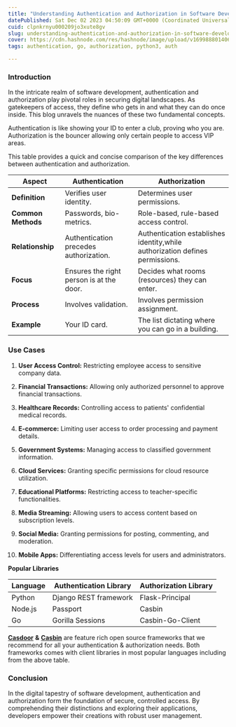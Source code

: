 ```yaml
---
title: "Understanding Authentication and Authorization in Software Development"
datePublished: Sat Dec 02 2023 04:50:09 GMT+0000 (Coordinated Universal Time)
cuid: clpnkrnyu000209jo3xute8gv
slug: understanding-authentication-and-authorization-in-software-development
cover: https://cdn.hashnode.com/res/hashnode/image/upload/v1699888014064/b8e2339d-1ae5-4a1e-b359-5615be8b35f4.png
tags: authentication, go, authorization, python3, auth

---
```


### **Introduction**

In the intricate realm of software development, authentication and authorization play pivotal roles in securing digital landscapes. As gatekeepers of access, they define who gets in and what they can do once inside. This blog unravels the nuances of these two fundamental concepts.

Authentication is like showing your ID to enter a club, proving who you are. Authorization is the bouncer allowing only certain people to access VIP areas.

This table provides a quick and concise comparison of the key differences between authentication and authorization.

| Aspect | Authentication | Authorization |
| --- | --- | --- |
| **Definition** | Verifies user identity. | Determines user permissions. |
| **Common Methods** | Passwords, bio-metrics. | Role-based, rule-based access control. |
| **Relationship** | Authentication precedes authorization. | Authentication establishes identity,while authorization defines permissions. |
| **Focus** | Ensures the right person is at the door. | Decides what rooms (resources) they can enter. |
| **Process** | Involves validation. | Involves permission assignment. |
| **Example** | Your ID card. | The list dictating where you can go in a building. |

### **Use Cases**

1. **User Access Control:** Restricting employee access to sensitive company data.
    
2. **Financial Transactions:** Allowing only authorized personnel to approve financial transactions.
    
3. **Healthcare Records:** Controlling access to patients' confidential medical records.
    
4. **E-commerce:** Limiting user access to order processing and payment details.
    
5. **Government Systems:** Managing access to classified government information.
    
6. **Cloud Services:** Granting specific permissions for cloud resource utilization.
    
7. **Educational Platforms:** Restricting access to teacher-specific functionalities.
    
8. **Media Streaming:** Allowing users to access content based on subscription levels.
    
9. **Social Media:** Granting permissions for posting, commenting, and moderation.
    
10. **Mobile Apps:** Differentiating access levels for users and administrators.
    

**Popular Libraries**

| Language | Authentication Library | Authorization Library |
| --- | --- | --- |
| Python | Django REST framework | Flask-Principal |
| Node.js | Passport | Casbin |
| Go | Gorilla Sessions | Casbin-Go-Client |

[**Casdoor**](https://casdoor.org/) **&** [**Casbin**](https://casbin.org/) are feature rich open source frameworks that we recommend for all your authentication & authorization needs. Both frameworks comes with client libraries in most popular languages including from the above table.

### **Conclusion**

In the digital tapestry of software development, authentication and authorization form the foundation of secure, controlled access. By comprehending their distinctions and exploring their applications, developers empower their creations with robust user management.
